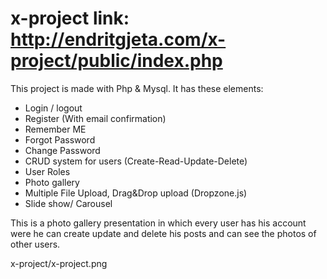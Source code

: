 # x-project   link: http://endritgjeta.com/x-project/public/index.php 
This project is made with Php & Mysql.
It has these elements:

- Login / logout
- Register (With email confirmation)
- Remember ME
- Forgot Password
- Change Password
- CRUD system for users (Create-Read-Update-Delete)
- User Roles
- Photo gallery
- Multiple File Upload, Drag&Drop upload (Dropzone.js)
- Slide show/ Carousel

This is a photo gallery presentation in which every user has his account were he can create update and delete his posts and can see the photos of other users. 

 x-project/x-project.png 

 
